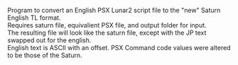 Program to convert an English PSX Lunar2 script file to the "new" Saturn English TL format.  
Requires saturn file, equivalient PSX file, and output folder for input.  
The resulting file will look like the saturn file, except with the JP text swapped out for the english.  
English text is ASCII with an offset.  PSX Command code values were altered to be those of the Saturn.  
